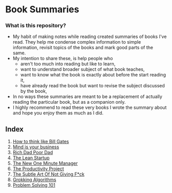 # Book Summaries

### What is this repository?

- My habit of making notes while reading created summaries of books I've read. They help me condense complex information to simple information, revisit topics of the books and mark good parts of the same.
- My intention to share these, is help people who
  - aren't too much into reading but like to learn,
  - want to understand broader subject of what book teaches,
  - want to know what the book is exactly about before the start reading it,
  - have already read the book but want to revise the subject discussed by the book,
- In no ways these summaries are meant to be a replacement of actually reading the particular book, but as a companion only.
- I highly recommend to read these very books I wrote the summary about and hope you enjoy them as much as I did.

## Index

1. [How to think like Bill Gates](https://github.com/iyash1/my-book-summaries/blob/master/how-to-think-like-bill-gates.md)
2. [Mind is your business](https://github.com/iyash1/my-book-summaries/blob/master/mind-is-your-business.md)
3. [Rich Dad Poor Dad](https://github.com/iyash1/my-book-summaries/blob/master/rich-dad-poor-dad.md)
4. [The Lean Startup](https://github.com/iyash1/my-book-summaries/blob/master/the-lean-start-up.md)
5. [The New One Minute Manager](https://github.com/iyash1/my-book-summaries/blob/master/the-new-one-minute-manager.md)
6. [The Productivity Project](https://github.com/iyash1/my-book-summaries/blob/master/the-productivity-project.md)
7. [The Subtle Art Of Not Giving F\*ck](https://github.com/iyash1/my-book-summaries/blob/master/the-subtle-art-of-not-giving-an-f.md)
8. [Grokking Algorithms](https://github.com/iyash1/my-book-summaries/blob/master/grokkings-algorithms.md)
9. [Problem Solving 101](https://github.com/iyash1/my-book-summaries/blob/master/problem-solving-101.md)

